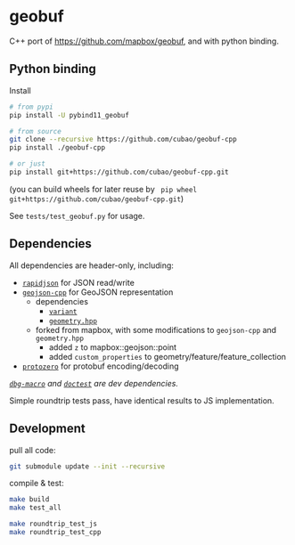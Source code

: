 # geobuf

<!--intro-start-->

C++ port of <https://github.com/mapbox/geobuf>,
and with python binding.

## Python binding

Install

```bash
# from pypi
pip install -U pybind11_geobuf

# from source
git clone --recursive https://github.com/cubao/geobuf-cpp
pip install ./geobuf-cpp

# or just
pip install git+https://github.com/cubao/geobuf-cpp.git
```

(you can build wheels for later reuse by ` pip wheel git+https://github.com/cubao/geobuf-cpp.git`)

See `tests/test_geobuf.py` for usage.

## Dependencies

All dependencies are header-only, including:

-   [`rapidjson`](https://github.com/Tencent/rapidjson) for JSON read/write
-   [`geojson-cpp`](https://github.com/district10/geojson-cpp) for GeoJSON representation
    -   dependencies
        -   [`variant`](https://github.com/mapbox/variant)
        -   [`geometry.hpp`](https://github.com/district10/geometry.hpp)
    -   forked from mapbox, with some modifications to `geojson-cpp` and `geometry.hpp`
        -   added `z` to mapbox::geojson::point
        -   added `custom_properties` to geometry/feature/feature_collection
-   [`protozero`](https://github.com/mapbox/protozero) for protobuf encoding/decoding

*[`dbg-macro`](https://github.com/sharkdp/dbg-macro) and [`doctest`](https://github.com/onqtam/doctest) are dev dependencies.*

Simple roundtrip tests pass, have identical results to JS implementation.

<!--intro-end-->

## Development

pull all code:

```bash
git submodule update --init --recursive
```

compile & test:

```bash
make build
make test_all

make roundtrip_test_js
make roundtrip_test_cpp
```
